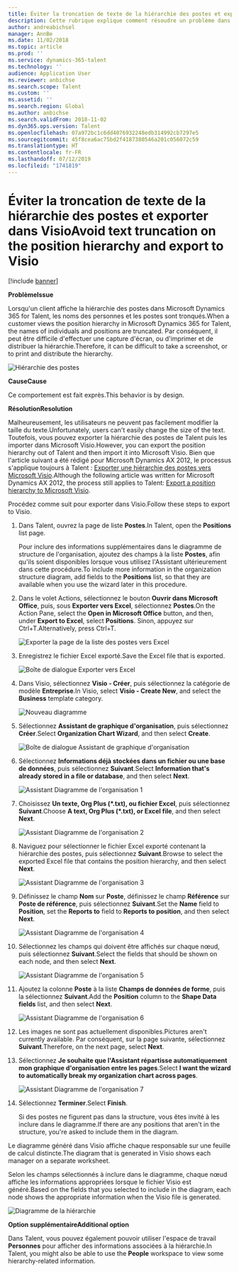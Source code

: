 ```yaml
---
title: Éviter la troncation de texte de la hiérarchie des postes et exporter dans Visio
description: Cette rubrique explique comment résoudre un problème dans lequel les noms des personnes et les postes sont tronqués lorsque les clients affichent la hiérarchie des postes dans Dynamics 365 for Talent. La troncation de texte peut rendre difficile l'exécution d'une capture d'écran ou d'une impression de la hiérarchie.
author: andreabichsel
manager: AnnBe
ms.date: 11/02/2018
ms.topic: article
ms.prod: ''
ms.service: dynamics-365-talent
ms.technology: ''
audience: Application User
ms.reviewer: anbichse
ms.search.scope: Talent
ms.custom: ''
ms.assetid: ''
ms.search.region: Global
ms.author: anbichse
ms.search.validFrom: 2018-11-02
ms.dyn365.ops.version: Talent
ms.openlocfilehash: 07a972bc1c6dd4076932248edb314992cb7297e5
ms.sourcegitcommit: 45f8cea6ac75bd2f4187380546a201c056072c59
ms.translationtype: HT
ms.contentlocale: fr-FR
ms.lasthandoff: 07/12/2019
ms.locfileid: "1741819"
---
```

# <a name="avoid-text-truncation-on-the-position-hierarchy-and-export-to-visio"></a><span data-ttu-id="41f7d-104">Éviter la troncation de texte de la hiérarchie des postes et exporter dans Visio</span><span class="sxs-lookup"><span data-stu-id="41f7d-104">Avoid text truncation on the position hierarchy and export to Visio</span></span>

[!include [banner](includes/banner.md)]

<span data-ttu-id="41f7d-105">**Problème**</span><span class="sxs-lookup"><span data-stu-id="41f7d-105">**Issue**</span></span>

<span data-ttu-id="41f7d-106">Lorsqu'un client affiche la hiérarchie des postes dans Microsoft Dynamics 365 for Talent, les noms des personnes et les postes sont tronqués.</span><span class="sxs-lookup"><span data-stu-id="41f7d-106">When a customer views the position hierarchy in Microsoft Dynamics 365 for Talent, the names of individuals and positions are truncated.</span></span> <span data-ttu-id="41f7d-107">Par conséquent, il peut être difficile d'effectuer une capture d'écran, ou d'imprimer et de distribuer la hiérarchie.</span><span class="sxs-lookup"><span data-stu-id="41f7d-107">Therefore, it can be difficult to take a screenshot, or to print and distribute the hierarchy.</span></span>

![Hiérarchie des postes](media/position-h.png)

<span data-ttu-id="41f7d-109">**Cause**</span><span class="sxs-lookup"><span data-stu-id="41f7d-109">**Cause**</span></span>

<span data-ttu-id="41f7d-110">Ce comportement est fait exprès.</span><span class="sxs-lookup"><span data-stu-id="41f7d-110">This behavior is by design.</span></span>

<span data-ttu-id="41f7d-111">**Résolution**</span><span class="sxs-lookup"><span data-stu-id="41f7d-111">**Resolution**</span></span>

<span data-ttu-id="41f7d-112">Malheureusement, les utilisateurs ne peuvent pas facilement modifier la taille du texte.</span><span class="sxs-lookup"><span data-stu-id="41f7d-112">Unfortunately, users can't easily change the size of the text.</span></span> <span data-ttu-id="41f7d-113">Toutefois, vous pouvez exporter la hiérarchie des postes de Talent puis les importer dans Microsoft Visio.</span><span class="sxs-lookup"><span data-stu-id="41f7d-113">However, you can export the position hierarchy out of Talent and then import it into Microsoft Visio.</span></span> <span data-ttu-id="41f7d-114">Bien que l'article suivant a été rédigé pour Microsoft Dynamics AX 2012, le processus s'applique toujours à Talent : [Exporter une hiérarchie des postes vers Microsoft Visio](https://docs.microsoft.com/dynamicsax-2012/appuser-itpro/export-a-position-hierarchy-to-microsoft-visio).</span><span class="sxs-lookup"><span data-stu-id="41f7d-114">Although the following article was written for Microsoft Dynamics AX 2012, the process still applies to Talent: [Export a position hierarchy to Microsoft Visio](https://docs.microsoft.com/dynamicsax-2012/appuser-itpro/export-a-position-hierarchy-to-microsoft-visio).</span></span>

<span data-ttu-id="41f7d-115">Procédez comme suit pour exporter dans Visio.</span><span class="sxs-lookup"><span data-stu-id="41f7d-115">Follow these steps to export to Visio.</span></span>

1. <span data-ttu-id="41f7d-116">Dans Talent, ouvrez la page de liste **Postes**.</span><span class="sxs-lookup"><span data-stu-id="41f7d-116">In Talent, open the **Positions** list page.</span></span>

    <span data-ttu-id="41f7d-117">Pour inclure des informations supplémentaires dans le diagramme de structure de l'organisation, ajoutez des champs à la liste **Postes**, afin qu'ils soient disponibles lorsque vous utilisez l'Assistant ultérieurement dans cette procédure.</span><span class="sxs-lookup"><span data-stu-id="41f7d-117">To include more information in the organization structure diagram, add fields to the **Positions** list, so that they are available when you use the wizard later in this procedure.</span></span>

2. <span data-ttu-id="41f7d-118">Dans le volet Actions, sélectionnez le bouton **Ouvrir dans Microsoft Office**, puis, sous **Exporter vers Excel**, sélectionnez **Postes**.</span><span class="sxs-lookup"><span data-stu-id="41f7d-118">On the Action Pane, select the **Open in Microsoft Office** button, and then, under **Export to Excel**, select **Positions**.</span></span> <span data-ttu-id="41f7d-119">Sinon, appuyez sur Ctrl+T.</span><span class="sxs-lookup"><span data-stu-id="41f7d-119">Alternatively, press Ctrl+T.</span></span>

    ![Exporter la page de la liste des postes vers Excel](media/org-admin.png)

3. <span data-ttu-id="41f7d-121">Enregistrez le fichier Excel exporté.</span><span class="sxs-lookup"><span data-stu-id="41f7d-121">Save the Excel file that is exported.</span></span>

    ![Boîte de dialogue Exporter vers Excel](media/export-excel.png)

4. <span data-ttu-id="41f7d-123">Dans Visio, sélectionnez **Visio - Créer**, puis sélectionnez la catégorie de modèle **Entreprise**.</span><span class="sxs-lookup"><span data-stu-id="41f7d-123">In Visio, select **Visio - Create New**, and select the **Business** template category.</span></span>

    ![Nouveau diagramme](media/new.png)

5. <span data-ttu-id="41f7d-125">Sélectionnez **Assistant de graphique d'organisation**, puis sélectionnez **Créer**.</span><span class="sxs-lookup"><span data-stu-id="41f7d-125">Select **Organization Chart Wizard**, and then select **Create**.</span></span>

    ![Boîte de dialogue Assistant de graphique d'organisation](media/orgchart-wizard.png)

6. <span data-ttu-id="41f7d-127">Sélectionnez **Informations déjà stockées dans un fichier ou une base de données**, puis sélectionnez **Suivant**.</span><span class="sxs-lookup"><span data-stu-id="41f7d-127">Select **Information that's already stored in a file or database**, and then select **Next**.</span></span>

    ![Assistant Diagramme de l'organisation 1](media/orgchart-wizard7.png)

7. <span data-ttu-id="41f7d-129">Choisissez **Un texte, Org Plus (\*.txt), ou fichier Excel**, puis sélectionnez **Suivant**.</span><span class="sxs-lookup"><span data-stu-id="41f7d-129">Choose **A text, Org Plus (\*.txt), or Excel file**, and then select **Next**.</span></span>

    ![Assistant Diagramme de l'organisation 2](media/orgchart-wizard3.png)

8. <span data-ttu-id="41f7d-131">Naviguez pour sélectionner le fichier Excel exporté contenant la hiérarchie des postes, puis sélectionnez **Suivant**.</span><span class="sxs-lookup"><span data-stu-id="41f7d-131">Browse to select the exported Excel file that contains the position hierarchy, and then select **Next**.</span></span>

    ![Assistant Diagramme de l'organisation 3](media/orgchart-wizard2.png)

9. <span data-ttu-id="41f7d-133">Définissez le champ **Nom** sur **Poste**, définissez le champ **Référence** sur **Poste de référence**, puis sélectionnez **Suivant**.</span><span class="sxs-lookup"><span data-stu-id="41f7d-133">Set the **Name** field to **Position**, set the **Reports to** field to **Reports to position**, and then select **Next**.</span></span>

    ![Assistant Diagramme de l'organisation 4](media/orgchart-wizard1.png)

10. <span data-ttu-id="41f7d-135">Sélectionnez les champs qui doivent être affichés sur chaque nœud, puis sélectionnez **Suivant**.</span><span class="sxs-lookup"><span data-stu-id="41f7d-135">Select the fields that should be shown on each node, and then select **Next**.</span></span>

    ![Assistant Diagramme de l'organisation 5](media/orgchart-wizard5.png)

11. <span data-ttu-id="41f7d-137">Ajoutez la colonne **Poste** à la liste **Champs de données de forme**, puis la sélectionnez **Suivant**.</span><span class="sxs-lookup"><span data-stu-id="41f7d-137">Add the **Position** column to the **Shape Data fields** list, and then select **Next**.</span></span>

    ![Assistant Diagramme de l'organisation 6](media/orgchart-wizard6.png)

12. <span data-ttu-id="41f7d-139">Les images ne sont pas actuellement disponibles.</span><span class="sxs-lookup"><span data-stu-id="41f7d-139">Pictures aren't currently available.</span></span> <span data-ttu-id="41f7d-140">Par conséquent, sur la page suivante, sélectionnez **Suivant**.</span><span class="sxs-lookup"><span data-stu-id="41f7d-140">Therefore, on the next page, select **Next**.</span></span>
13. <span data-ttu-id="41f7d-141">Sélectionnez **Je souhaite que l'Assistant répartisse automatiquement mon graphique d'organisation entre les pages**.</span><span class="sxs-lookup"><span data-stu-id="41f7d-141">Select **I want the wizard to automatically break my organization chart across pages**.</span></span>

    ![Assistant Diagramme de l'organisation 7](media/orgchart-wizard4.png)

14. <span data-ttu-id="41f7d-143">Sélectionnez **Terminer**.</span><span class="sxs-lookup"><span data-stu-id="41f7d-143">Select **Finish**.</span></span>

    <span data-ttu-id="41f7d-144">Si des postes ne figurent pas dans la structure, vous êtes invité à les inclure dans le diagramme.</span><span class="sxs-lookup"><span data-stu-id="41f7d-144">If there are any positions that aren't in the structure, you're asked to include them in the diagram.</span></span>

<span data-ttu-id="41f7d-145">Le diagramme généré dans Visio affiche chaque responsable sur une feuille de calcul distincte.</span><span class="sxs-lookup"><span data-stu-id="41f7d-145">The diagram that is generated in Visio shows each manager on a separate worksheet.</span></span>

<span data-ttu-id="41f7d-146">Selon les champs sélectionnés à inclure dans le diagramme, chaque nœud affiche les informations appropriées lorsque le fichier Visio est généré.</span><span class="sxs-lookup"><span data-stu-id="41f7d-146">Based on the fields that you selected to include in the diagram, each node shows the appropriate information when the Visio file is generated.</span></span>

![Diagramme de la hiérarchie](media/hierarchy.png)

<span data-ttu-id="41f7d-148">**Option supplémentaire**</span><span class="sxs-lookup"><span data-stu-id="41f7d-148">**Additional option**</span></span>

<span data-ttu-id="41f7d-149">Dans Talent, vous pouvez également pouvoir utiliser l'espace de travail **Personnes** pour afficher des informations associées à la hiérarchie.</span><span class="sxs-lookup"><span data-stu-id="41f7d-149">In Talent, you might also be able to use the **People** workspace to view some hierarchy-related information.</span></span>
